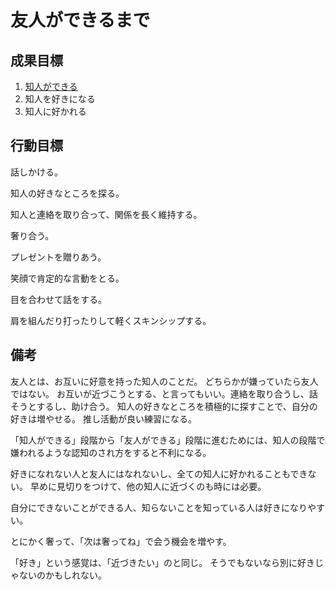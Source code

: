# 友人ができるまで

## 成果目標

1. [知人ができる](./知人ができるまで.md)
2. 知人を好きになる
3. 知人に好かれる

## 行動目標

話しかける。

知人の好きなところを探る。

知人と連絡を取り合って、関係を長く維持する。

奢り合う。

プレゼントを贈りあう。

笑顔で肯定的な言動をとる。

目を合わせて話をする。

肩を組んだり打ったりして軽くスキンシップする。

## 備考

友人とは、お互いに好意を持った知人のことだ。
どちらかが嫌っていたら友人ではない。
お互いが近づこうとする、と言ってもいい。連絡を取り合うし、話そうとするし、助け合う。
知人の好きなところを積極的に探すことで、自分の好きは増やせる。
推し活動が良い練習になる。

「知人ができる」段階から「友人ができる」段階に進むためには、知人の段階で嫌われるような認知のされ方をすると不利になる。

好きになれない人と友人にはなれないし、全ての知人に好かれることもできない。
早めに見切りをつけて、他の知人に近づくのも時には必要。

自分にできないことができる人、知らないことを知っている人は好きになりやすい。

とにかく奢って、「次は奢ってね」で会う機会を増やす。

「好き」という感覚は、「近づきたい」のと同じ。
そうでもないなら別に好きじゃないのかもしれない。
